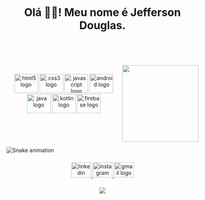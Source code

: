 <h1 align="center">Olá 🖖🏽! Meu nome é Jefferson Douglas.</h1> <br clear="both">


  <br>
  <br>
  <br>
 




<img align="right" height="200em" src="https://user-images.githubusercontent.com/5713670/87202985-820dcb80-c2b6-11ea-9f56-7ec461c497c3.gif"  />

###


<div align="center">
  <img src="https://cdn.jsdelivr.net/gh/devicons/devicon/icons/html5/html5-original.svg" height="50" width="62" alt="html5 logo"  />
  <img src="https://cdn.jsdelivr.net/gh/devicons/devicon/icons/css3/css3-original.svg" height="50" width="62" alt="css3 logo"  />
  <img src="https://cdn.jsdelivr.net/gh/devicons/devicon/icons/javascript/javascript-original.svg" height="50" width="62" alt="javascript logo"  />
  <img src="https://cdn.jsdelivr.net/gh/devicons/devicon/icons/android/android-original.svg" height="50" width="62" alt="android logo"  />
  <img src="https://cdn.jsdelivr.net/gh/devicons/devicon/icons/java/java-original.svg" height="50" width="62" alt="java logo"  />
  <img src="https://cdn.jsdelivr.net/gh/devicons/devicon/icons/kotlin/kotlin-original.svg" height="50" width="62" alt="kotlin logo"  />
  <img src="https://cdn.jsdelivr.net/gh/devicons/devicon/icons/firebase/firebase-plain.svg" height="50" width="62" alt="firebase logo"  />
</div>

###

<br clear="both">


![Snake animation](https://github.com/jeffitando/jeffitando/blob/output/github-contribution-grid-snake.svg)

###

<div align="center">
  <a href="https://www.linkedin.com/in/ijefferson" target="_blank"><img src="https://raw.githubusercontent.com/maurodesouza/profile-readme-generator/master/src/assets/icons/social/linkedin/default.svg" width="52" height="40" alt="linkedin logo"  />  
  <a href="https://instagram.com/jeffitando" target="_blank"><img src="https://raw.githubusercontent.com/maurodesouza/profile-readme-generator/master/src/assets/icons/social/instagram/default.svg" width="52" height="40" alt="instagram logo"  />  
  <a href = "mailto:jeffitando@gmail.com"><img src="https://raw.githubusercontent.com/maurodesouza/profile-readme-generator/master/src/assets/icons/social/gmail/default.svg" width="52" height="40" alt="gmail logo"  />
</div>

###

<div align="center">
  <img src="https://profile-counter.glitch.me/jeffitando/count.svg?"  />
</div>

###
